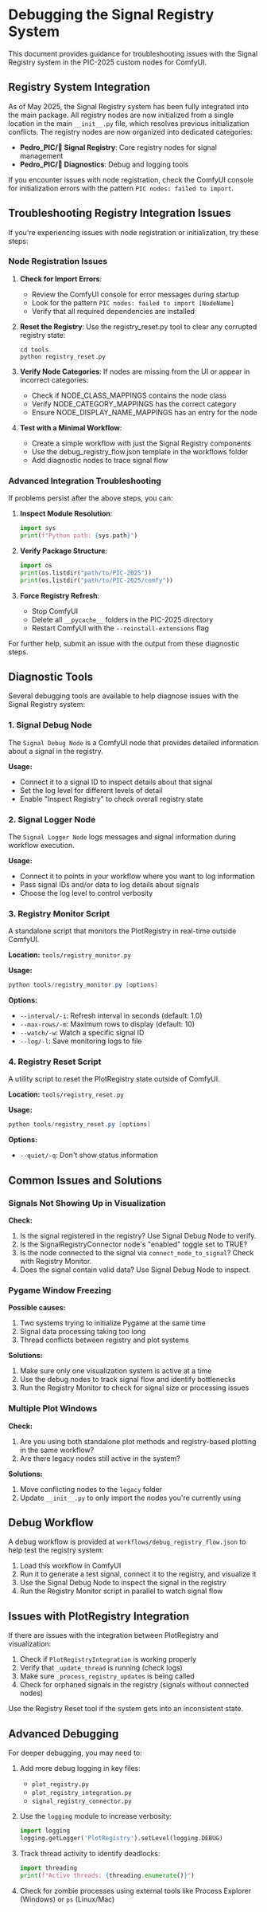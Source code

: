 # Debugging the Signal Registry System

This document provides guidance for troubleshooting issues with the Signal Registry system in the PIC-2025 custom nodes for ComfyUI.

## Registry System Integration

As of May 2025, the Signal Registry system has been fully integrated into the main package. All registry nodes are now initialized from a single location in the main `__init__.py` file, which resolves previous initialization conflicts. The registry nodes are now organized into dedicated categories:

- **Pedro_PIC/🌊 Signal Registry**: Core registry nodes for signal management
- **Pedro_PIC/🔬 Diagnostics**: Debug and logging tools

If you encounter issues with node registration, check the ComfyUI console for initialization errors with the pattern `PIC nodes: failed to import`.

## Troubleshooting Registry Integration Issues

If you're experiencing issues with node registration or initialization, try these steps:

### Node Registration Issues

1. **Check for Import Errors**: 
   - Review the ComfyUI console for error messages during startup
   - Look for the pattern `PIC nodes: failed to import [NodeName]`
   - Verify that all required dependencies are installed

2. **Reset the Registry**:
   Use the registry_reset.py tool to clear any corrupted registry state:
   ```
   cd tools
   python registry_reset.py
   ```

3. **Verify Node Categories**:
   If nodes are missing from the UI or appear in incorrect categories:
   - Check if NODE_CLASS_MAPPINGS contains the node class
   - Verify NODE_CATEGORY_MAPPINGS has the correct category
   - Ensure NODE_DISPLAY_NAME_MAPPINGS has an entry for the node

4. **Test with a Minimal Workflow**:
   - Create a simple workflow with just the Signal Registry components
   - Use the debug_registry_flow.json template in the workflows folder
   - Add diagnostic nodes to trace signal flow

### Advanced Integration Troubleshooting

If problems persist after the above steps, you can:

1. **Inspect Module Resolution**:
   ```python
   import sys
   print(f"Python path: {sys.path}")
   ```

2. **Verify Package Structure**:
   ```python
   import os
   print(os.listdir("path/to/PIC-2025"))
   print(os.listdir("path/to/PIC-2025/comfy"))
   ```

3. **Force Registry Refresh**:
   - Stop ComfyUI
   - Delete all `__pycache__` folders in the PIC-2025 directory
   - Restart ComfyUI with the `--reinstall-extensions` flag

For further help, submit an issue with the output from these diagnostic steps.

## Diagnostic Tools

Several debugging tools are available to help diagnose issues with the Signal Registry system:

### 1. Signal Debug Node

The `Signal Debug Node` is a ComfyUI node that provides detailed information about a signal in the registry.

**Usage:**
- Connect it to a signal ID to inspect details about that signal
- Set the log level for different levels of detail
- Enable "Inspect Registry" to check overall registry state

### 2. Signal Logger Node

The `Signal Logger Node` logs messages and signal information during workflow execution.

**Usage:**
- Connect it to points in your workflow where you want to log information
- Pass signal IDs and/or data to log details about signals
- Choose the log level to control verbosity

### 3. Registry Monitor Script

A standalone script that monitors the PlotRegistry in real-time outside ComfyUI.

**Location:** `tools/registry_monitor.py`

**Usage:**
```powershell
python tools/registry_monitor.py [options]
```

**Options:**
- `--interval/-i`: Refresh interval in seconds (default: 1.0)
- `--max-rows/-m`: Maximum rows to display (default: 10)
- `--watch/-w`: Watch a specific signal ID
- `--log/-l`: Save monitoring logs to file

### 4. Registry Reset Script

A utility script to reset the PlotRegistry state outside of ComfyUI.

**Location:** `tools/registry_reset.py`

**Usage:**
```powershell
python tools/registry_reset.py [options]
```

**Options:**
- `--quiet/-q`: Don't show status information

## Common Issues and Solutions

### Signals Not Showing Up in Visualization

**Check:**
1. Is the signal registered in the registry? Use Signal Debug Node to verify.
2. Is the SignalRegistryConnector node's "enabled" toggle set to TRUE?
3. Is the node connected to the signal via `connect_node_to_signal`? Check with Registry Monitor.
4. Does the signal contain valid data? Use Signal Debug Node to inspect.

### Pygame Window Freezing

**Possible causes:**
1. Two systems trying to initialize Pygame at the same time
2. Signal data processing taking too long
3. Thread conflicts between registry and plot systems

**Solutions:**
1. Make sure only one visualization system is active at a time
2. Use the debug nodes to track signal flow and identify bottlenecks
3. Run the Registry Monitor to check for signal size or processing issues

### Multiple Plot Windows

**Check:**
1. Are you using both standalone plot methods and registry-based plotting in the same workflow?
2. Are there legacy nodes still active in the system?

**Solutions:**
1. Move conflicting nodes to the `legacy` folder
2. Update `__init__.py` to only import the nodes you're currently using

## Debug Workflow

A debug workflow is provided at `workflows/debug_registry_flow.json` to help test the registry system:

1. Load this workflow in ComfyUI
2. Run it to generate a test signal, connect it to the registry, and visualize it
3. Use the Signal Debug Node to inspect the signal in the registry
4. Run the Registry Monitor script in parallel to watch signal flow

## Issues with PlotRegistry Integration

If there are issues with the integration between PlotRegistry and visualization:

1. Check if `PlotRegistryIntegration` is working properly
2. Verify that `_update_thread` is running (check logs)
3. Make sure `_process_registry_updates` is being called
4. Check for orphaned signals in the registry (signals without connected nodes)

Use the Registry Reset tool if the system gets into an inconsistent state.

## Advanced Debugging

For deeper debugging, you may need to:

1. Add more debug logging in key files:
   - `plot_registry.py`
   - `plot_registry_integration.py`
   - `signal_registry_connector.py`

2. Use the `logging` module to increase verbosity:
   ```python
   import logging
   logging.getLogger('PlotRegistry').setLevel(logging.DEBUG)
   ```

3. Track thread activity to identify deadlocks:
   ```python
   import threading
   print(f"Active threads: {threading.enumerate()}")
   ```

4. Check for zombie processes using external tools like Process Explorer (Windows) or `ps` (Linux/Mac)
